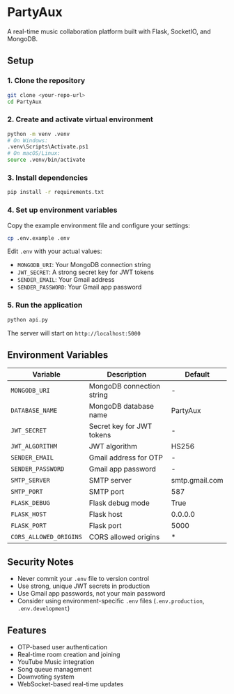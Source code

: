# PartyAux

A real-time music collaboration platform built with Flask, SocketIO, and MongoDB.

## Setup

### 1. Clone the repository
```bash
git clone <your-repo-url>
cd PartyAux
```

### 2. Create and activate virtual environment
```bash
python -m venv .venv
# On Windows:
.venv\Scripts\Activate.ps1
# On macOS/Linux:
source .venv/bin/activate
```

### 3. Install dependencies
```bash
pip install -r requirements.txt
```

### 4. Set up environment variables
Copy the example environment file and configure your settings:
```bash
cp .env.example .env
```

Edit `.env` with your actual values:
- `MONGODB_URI`: Your MongoDB connection string
- `JWT_SECRET`: A strong secret key for JWT tokens
- `SENDER_EMAIL`: Your Gmail address
- `SENDER_PASSWORD`: Your Gmail app password

### 5. Run the application
```bash
python api.py
```

The server will start on `http://localhost:5000`

## Environment Variables

| Variable | Description | Default |
|----------|-------------|---------|
| `MONGODB_URI` | MongoDB connection string | - |
| `DATABASE_NAME` | MongoDB database name | PartyAux |
| `JWT_SECRET` | Secret key for JWT tokens | - |
| `JWT_ALGORITHM` | JWT algorithm | HS256 |
| `SENDER_EMAIL` | Gmail address for OTP | - |
| `SENDER_PASSWORD` | Gmail app password | - |
| `SMTP_SERVER` | SMTP server | smtp.gmail.com |
| `SMTP_PORT` | SMTP port | 587 |
| `FLASK_DEBUG` | Flask debug mode | True |
| `FLASK_HOST` | Flask host | 0.0.0.0 |
| `FLASK_PORT` | Flask port | 5000 |
| `CORS_ALLOWED_ORIGINS` | CORS allowed origins | * |

## Security Notes

- Never commit your `.env` file to version control
- Use strong, unique JWT secrets in production
- Use Gmail app passwords, not your main password
- Consider using environment-specific `.env` files (`.env.production`, `.env.development`)

## Features

- OTP-based user authentication
- Real-time room creation and joining
- YouTube Music integration
- Song queue management
- Downvoting system
- WebSocket-based real-time updates 